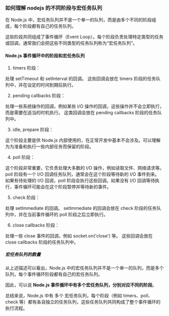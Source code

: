 ### 如何理解 nodejs 的不同阶段与宏任务队列

在 Node.js 中，宏任务队列并不是一个单一的队列，而是由多个不同的阶段组成，每个阶段都有自己的任务队列。

这些阶段共同组成了事件循环（Event Loop）。每个阶段负责处理特定类型的任务或回调，通常我们会把这些不同类型的任务队列称为“宏任务队列”。

#### Node.js 事件循环中的阶段和宏任务队列

1. timers 阶段：

处理 setTimeout 和 setInterval 的回调。
这些回调会放在 timers 阶段的任务队列中，并在设定的时间到期后执行。

2. pending callbacks 阶段：

处理一些系统操作的回调，例如某些 I/O 操作的回调，这些操作并不会立即执行，而是需要在适当的时机执行。
这类回调会放在 pending callbacks 阶段的任务队列中。

3. idle, prepare 阶段：

这个阶段主要是供 Node.js 内部使用的，在正常开发中基本不会涉及。可以理解为为准备和执行一些内部任务而保留的阶段。

4. poll 阶段：

这个阶段非常重要，它负责处理大多数的 I/O 操作，例如读取文件、网络请求等。
poll 阶段有一个 I/O 回调任务队列，通常会在这个阶段等待新的 I/O 事件到来。
如果有待处理的 I/O 回调，poll 阶段会执行这些回调。如果没有 I/O 回调等待执行，事件循环可能会在这个阶段暂停并等待新的事件。

5. check 阶段：

处理 setImmediate 的回调。
setImmediate 的回调会放在 check 阶段的任务队列中，并在当前事件循环的 poll 阶段之后立即执行。

6. close callbacks 阶段：

处理一些 close 事件的回调，例如 socket.on('close') 等。
这些回调会放在 close callbacks 阶段的任务队列中。

##### 宏任务队列的数量

从上述描述可以看出，Node.js 中的宏任务队列并不是一个单一的队列，而是多个队列，每个事件循环阶段都有自己的宏任务队列。

因此，可以说 **Node.js 事件循环中有多个宏任务队列，分别对应不同的阶段**。

总结来说，Node.js 中有 多个 宏任务队列，每个阶段（例如 timers、poll、check 等）都有各自独立的任务队列，这些任务队列共同构成了整个事件循环的执行流程。
